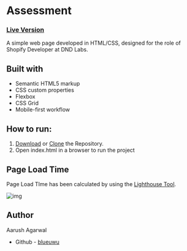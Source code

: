 # Assessment

### [Live Version](https://reliable-jalebi-0a7578.netlify.app/)

A simple web page developed in HTML/CSS, designed for the role of Shopify Developer at DND Labs.

## Built with

- Semantic HTML5 markup
- CSS custom properties
- Flexbox
- CSS Grid
- Mobile-first workflow

## How to run:

1. [Download](https://github.com/blueuwu/mysqleditor/archive/refs/heads/main.zip) or [Clone](https://github.com/blueuwu/mysqleditor.git) the Repository.
2. Open index.html in a browser to run the project

## Page Load Time

Page Load TIme has been calculated by using the [Lighthouse Tool](https://developers.google.com/web/tools/lighthouse).

![img](https://github-production-user-asset-6210df.s3.amazonaws.com/80516804/240360438-1a4d678e-5e79-415c-8909-08401ef12dac.PNG)

## Author
Aarush Agarwal
- Github - [blueuwu](https://github.com/blueuwu)
